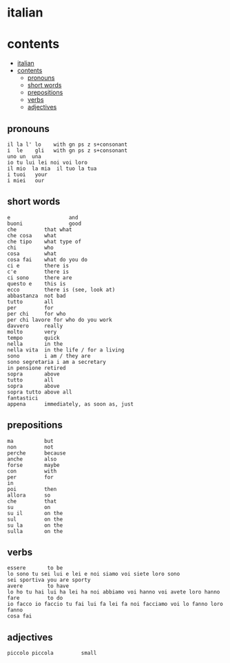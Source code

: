# italian

# contents

- [italian](#italian)
- [contents](#contents)
  - [pronouns](#pronouns)
  - [short words](#short-words)
  - [prepositions](#prepositions)
  - [verbs](#verbs)
  - [adjectives](#adjectives)

## pronouns

```
il la l' lo    with gn ps z s+consonant
i  le    gli   with gn ps z s+consonant
uno un  una
io tu lui lei noi voi loro
il mio  la mia  il tuo la tua  
i tuoi   your
i miei   our
```

## short words

```
e                   and
buoni               good
che         that what
che cosa    what
che tipo    what type of
chi         who
cosa        what
cosa fai    what do you do
ci e        there is
c'e         there is
ci sono     there are
questo e    this is
ecco        there is (see, look at)
abbastanza  not bad
tutto       all
per         for
per chi     for who
per chi lavore for who do you work
davvero     really
molto       very
tempo       quick
nella       in the
nella vita  in the life / for a living
sono        i am / they are
sono segretaria i am a secretary
in pensione retired
sopra       above
tutto       all
sopra       above
sopra tutto above all
fantastici  
appena      immediately, as soon as, just
```

## prepositions

```
ma          but
non         not
perche      because
anche       also
forse       maybe
con         with
per         for
in       
poi         then
allora      so
che         that
su          on
su il       on the 
sul         on the
su la       on the 
sulla       on the
```



## verbs

```
essere       to be
lo sono tu sei lui e lei e noi siamo voi siete loro sono
sei sportiva you are sporty
avere        to have
lo ho tu hai lui ha lei ha noi abbiamo voi hanno voi avete loro hanno
fare         to do
io facco io faccio tu fai lui fa lei fa noi facciamo voi lo fanno loro fanno
cosa fai
```

## adjectives

```
piccolo piccola         small
```